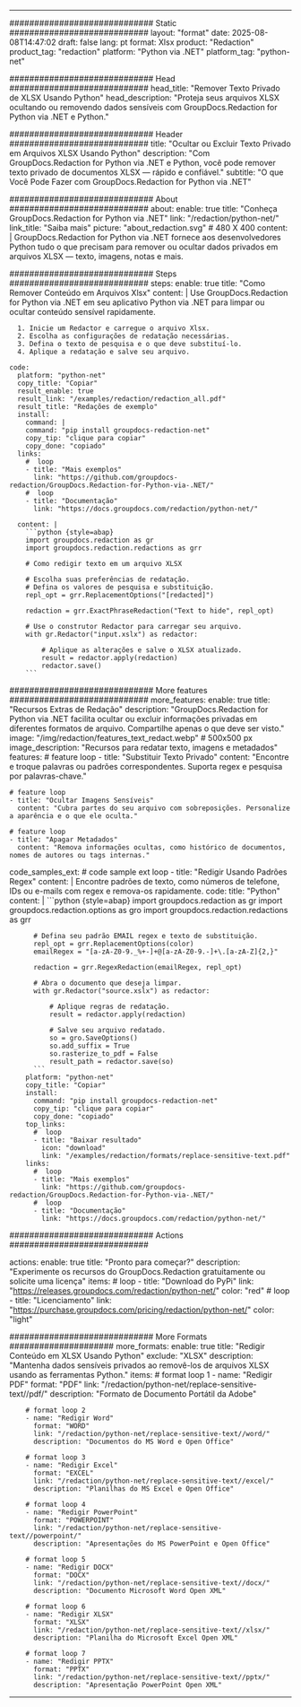 
---
############################# Static ############################
layout: "format"
date:  2025-08-08T14:47:02
draft: false
lang: pt
format: Xlsx
product: "Redaction"
product_tag: "redaction"
platform: "Python via .NET"
platform_tag: "python-net"

############################# Head ############################
head_title: "Remover Texto Privado de XLSX Usando Python"
head_description: "Proteja seus arquivos XLSX ocultando ou removendo dados sensíveis com GroupDocs.Redaction for Python via .NET e Python."

############################# Header ############################
title: "Ocultar ou Excluir Texto Privado em Arquivos XLSX Usando Python" 
description: "Com GroupDocs.Redaction for Python via .NET e Python, você pode remover texto privado de documentos XLSX — rápido e confiável."
subtitle: "O que Você Pode Fazer com GroupDocs.Redaction for Python via .NET" 

############################# About ############################
about:
    enable: true
    title: "Conheça GroupDocs.Redaction for Python via .NET"
    link: "/redaction/python-net/"
    link_title: "Saiba mais"
    picture: "about_redaction.svg" # 480 X 400
    content: |
       GroupDocs.Redaction for Python via .NET fornece aos desenvolvedores Python tudo o que precisam para remover ou ocultar dados privados em arquivos XLSX — texto, imagens, notas e mais.

############################# Steps ############################
steps:
    enable: true
    title: "Como Remover Conteúdo em Arquivos Xlsx"
    content: |
      Use GroupDocs.Redaction for Python via .NET em seu aplicativo Python via .NET para limpar ou ocultar conteúdo sensível rapidamente.
      
      1. Inicie um Redactor e carregue o arquivo Xlsx.
      2. Escolha as configurações de redatação necessárias.
      3. Defina o texto de pesquisa e o que deve substituí-lo.
      4. Aplique a redatação e salve seu arquivo.
   
    code:
      platform: "python-net"
      copy_title: "Copiar"
      result_enable: true
      result_link: "/examples/redaction/redaction_all.pdf"
      result_title: "Redações de exemplo"
      install:
        command: |
        command: "pip install groupdocs-redaction-net"
        copy_tip: "clique para copiar"
        copy_done: "copiado"
      links:
        #  loop
        - title: "Mais exemplos"
          link: "https://github.com/groupdocs-redaction/GroupDocs.Redaction-for-Python-via-.NET/"
        #  loop
        - title: "Documentação"
          link: "https://docs.groupdocs.com/redaction/python-net/"
          
      content: |
        ```python {style=abap}
        import groupdocs.redaction as gr
        import groupdocs.redaction.redactions as grr

        # Como redigir texto em um arquivo XLSX

        # Escolha suas preferências de redatação.
        # Defina os valores de pesquisa e substituição.
        repl_opt = grr.ReplacementOptions("[redacted]")
                
        redaction = grr.ExactPhraseRedaction("Text to hide", repl_opt)

        # Use o construtor Redactor para carregar seu arquivo.
        with gr.Redactor("input.xslx") as redactor:

            # Aplique as alterações e salve o XLSX atualizado.
            result = redactor.apply(redaction)
            redactor.save()
        ```            


############################# More features ############################
more_features:
  enable: true
  title: "Recursos Extras de Redação"
  description: "GroupDocs.Redaction for Python via .NET facilita ocultar ou excluir informações privadas em diferentes formatos de arquivo. Compartilhe apenas o que deve ser visto."
  image: "/img/redaction/features_text_redact.webp" # 500x500 px
  image_description: "Recursos para redatar texto, imagens e metadados"
  features:
    # feature loop
    - title: "Substituir Texto Privado"
      content: "Encontre e troque palavras ou padrões correspondentes. Suporta regex e pesquisa por palavras-chave."

    # feature loop
    - title: "Ocultar Imagens Sensíveis"
      content: "Cubra partes do seu arquivo com sobreposições. Personalize a aparência e o que ele oculta."

    # feature loop
    - title: "Apagar Metadados"
      content: "Remova informações ocultas, como histórico de documentos, nomes de autores ou tags internas."
      
  code_samples_ext:
    # code sample ext loop
    - title: "Redigir Usando Padrões Regex"
      content: |
        Encontre padrões de texto, como números de telefone, IDs ou e-mails com regex e remova-os rapidamente.
      code:
        title: "Python"
        content: |
          ```python {style=abap}
          import groupdocs.redaction as gr
          import groupdocs.redaction.options as gro
          import groupdocs.redaction.redactions as grr

          # Defina seu padrão EMAIL regex e texto de substituição.
          repl_opt = grr.ReplacementOptions(color)
          emailRegex = "[a-zA-Z0-9._%+-]+@[a-zA-Z0-9.-]+\.[a-zA-Z]{2,}"

          redaction = grr.RegexRedaction(emailRegex, repl_opt)

          # Abra o documento que deseja limpar.
          with gr.Redactor("source.xslx") as redactor:

              # Aplique regras de redatação.
              result = redactor.apply(redaction)

              # Salve seu arquivo redatado.
              so = gro.SaveOptions()
              so.add_suffix = True
              so.rasterize_to_pdf = False
              result_path = redactor.save(so)
          ```
        platform: "python-net"
        copy_title: "Copiar"
        install:
          command: "pip install groupdocs-redaction-net"
          copy_tip: "clique para copiar"
          copy_done: "copiado"
        top_links:
          #  loop
          - title: "Baixar resultado"
            icon: "download"
            link: "/examples/redaction/formats/replace-sensitive-text.pdf"
        links:
          #  loop
          - title: "Mais exemplos"
            link: "https://github.com/groupdocs-redaction/GroupDocs.Redaction-for-Python-via-.NET/"
          #  loop
          - title: "Documentação"
            link: "https://docs.groupdocs.com/redaction/python-net/"


############################# Actions ############################

actions:
  enable: true
  title: "Pronto para começar?"
  description: "Experimente os recursos do GroupDocs.Redaction gratuitamente ou solicite uma licença"
  items:
    #  loop
    - title: "Download do PyPi"
      link: "https://releases.groupdocs.com/redaction/python-net/"
      color: "red"
        #  loop
    - title: "Licenciamento"
      link: "https://purchase.groupdocs.com/pricing/redaction/python-net/"
      color: "light"


############################# More Formats #####################
more_formats:
    enable: true
    title: "Redigir Conteúdo em XLSX Usando Python"
    exclude: "XLSX"
    description: "Mantenha dados sensíveis privados ao removê-los de arquivos XLSX usando as ferramentas Python."
    items: 
        # format loop 1
        - name: "Redigir PDF"
          format: "PDF"
          link: "/redaction/python-net/replace-sensitive-text//pdf/"
          description: "Formato de Documento Portátil da Adobe"

        # format loop 2
        - name: "Redigir Word"
          format: "WORD"
          link: "/redaction/python-net/replace-sensitive-text//word/"
          description: "Documentos do MS Word e Open Office"
          
        # format loop 3
        - name: "Redigir Excel"
          format: "EXCEL"
          link: "/redaction/python-net/replace-sensitive-text//excel/"
          description: "Planilhas do MS Excel e Open Office"

        # format loop 4
        - name: "Redigir PowerPoint"
          format: "POWERPOINT"
          link: "/redaction/python-net/replace-sensitive-text//powerpoint/"
          description: "Apresentações do MS PowerPoint e Open Office"

        # format loop 5
        - name: "Redigir DOCX"
          format: "DOCX"
          link: "/redaction/python-net/replace-sensitive-text//docx/"
          description: "Documento Microsoft Word Open XML"
          
        # format loop 6
        - name: "Redigir XLSX"
          format: "XLSX"
          link: "/redaction/python-net/replace-sensitive-text//xlsx/"
          description: "Planilha do Microsoft Excel Open XML"
          
        # format loop 7
        - name: "Redigir PPTX"
          format: "PPTX"
          link: "/redaction/python-net/replace-sensitive-text//pptx/"
          description: "Apresentação PowerPoint Open XML"


---